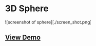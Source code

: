 # 3D Sphere

![screenshot of sphere][./screen_shot.png]

## [View Demo](https://codepen.io/BrianDGLS/pen/dNpGqo)